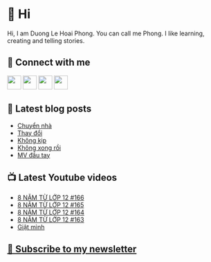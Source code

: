 # 👋 Hi

Hi, I am Duong Le Hoai Phong. You can call me Phong. I like learning, creating and telling stories.

## 🔗 Connect with me
[<img height="32" width="32" src="https://cdn.jsdelivr.net/npm/simple-icons@v3/icons/youtube.svg" />](https://www.youtube.com/channel/UCXykqt3V2-9bYXKWZRcH0rA)
[<img height="32" width="32" src="https://cdn.jsdelivr.net/npm/simple-icons@v3/icons/instagram.svg" />](https://www.instagram.com/dlhoaiphong)
[<img height="32" width="32" src="https://cdn.jsdelivr.net/npm/simple-icons@v3/icons/facebook.svg" />](https://www.facebook.com/dlhoaiphong)
[<img height="32" width="32" src="https://cdn.jsdelivr.net/npm/simple-icons@v3/icons/linkedin.svg" />](https://www.linkedin.com/in/dlhoaiphong)

## 📝 Latest blog posts

<!-- BLOG-POST-LIST:START -->
- [Chuyển nhà](https://phongduong.dev/blog/2021/09/chuyen-nha/)
- [Thay đổi](https://phongduong.dev/blog/2021/09/thay-doi/)
- [Không kịp](https://phongduong.dev/blog/2021/09/khong-kip/)
- [Không xong rồi](https://phongduong.dev/blog/2021/09/khong-xong-roi/)
- [MV đầu tay](https://phongduong.dev/blog/2021/09/mv-dau-tay/)
<!-- BLOG-POST-LIST:END -->

## 📺 Latest Youtube videos

<!-- YOUTUBE-VIDEO-LIST:START -->
- [8 NĂM TỪ LỚP 12 #166](https://www.youtube.com/watch?v=mfMIEh4VWsw)
- [8 NĂM TỪ LỚP 12 #165](https://www.youtube.com/watch?v=nNd13Ql7d14)
- [8 NĂM TỪ LỚP 12 #164](https://www.youtube.com/watch?v=9g3GAkiECOs)
- [8 NĂM TỪ LỚP 12 #163](https://www.youtube.com/watch?v=7SQDWUIrQLo)
- [Giật mình](https://www.youtube.com/watch?v=GjyzbuQnLJY)
<!-- YOUTUBE-VIDEO-LIST:END -->

## [💌 Subscribe to my newsletter](https://phongever.substack.com/)
